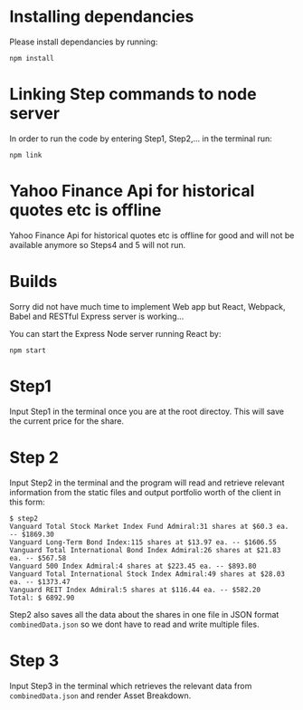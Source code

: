 
# Installing dependancies

Please install dependancies by running:

```
npm install
```

# Linking Step commands to node server

In order to run the code by entering Step1, Step2,... in the 
terminal run:
```
npm link
```
# Yahoo Finance Api for historical quotes etc is offline

Yahoo Finance Api for historical quotes etc is offline 
for good and will not be available anymore so Steps4 and 5 will not run.

# Builds

Sorry did not have much time to implement Web app but React, Webpack, Babel
and RESTful Express server is working...

You can start the Express Node server running React by:
```
npm start
```
# Step1 

Input Step1 in the terminal once you are at the root directoy.
This will save the current price for the share.

# Step 2

Input Step2 in the terminal and the program will read and retrieve relevant information 
from the static files and output portfolio worth of the client in this form:

```
$ step2
Vanguard Total Stock Market Index Fund Admiral:31 shares at $60.3 ea. -- $1869.30
Vanguard Long-Term Bond Index:115 shares at $13.97 ea. -- $1606.55
Vanguard Total International Bond Index Admiral:26 shares at $21.83 ea. -- $567.58
Vanguard 500 Index Admiral:4 shares at $223.45 ea. -- $893.80
Vanguard Total International Stock Index Admiral:49 shares at $28.03 ea. -- $1373.47
Vanguard REIT Index Admiral:5 shares at $116.44 ea. -- $582.20
Total: $ 6892.90
```

Step2 also saves all the data about the shares in one file in JSON format `combinedData.json` 
so we dont have to read and write multiple files.

# Step 3

Input Step3 in the terminal which retrieves the relevant data from `combinedData.json` and render Asset Breakdown.




